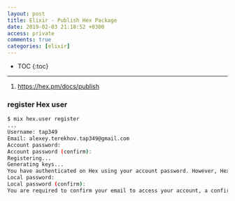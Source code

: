 ```yaml
---
layout: post
title: Elixir - Publish Hex Package
date: 2019-02-03 21:18:52 +0300
access: private
comments: true
categories: [elixir]
---
```


<!-- more -->

* TOC
{:toc}
<hr>

1. <https://hex.pm/docs/publish>

### register Hex user

```sh
$ mix hex.user register
...
Username: tap349
Email: alexey.terekhov.tap349@gmail.com
Account password:
Account password (confirm):
Registering...
Generating keys...
You have authenticated on Hex using your account password. However, Hex requires you to have a local password that applies only to this machine for security purposes. Please enter it.
Local password:
Local password (confirm):
You are required to confirm your email to access your account, a confirmation email has been sent to alexey.terekhov.tap349@gmail.com
```
